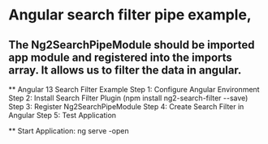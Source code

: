 # Angular search filter pipe example,

## The Ng2SearchPipeModule should be imported app module and registered into the imports array. It allows us to filter the data in angular.

** Angular 13 Search Filter Example
Step 1: Configure Angular Environment
Step 2: Install Search Filter Plugin (npm install ng2-search-filter --save)
Step 3: Register Ng2SearchPipeModule
Step 4: Create Search Filter in Angular
Step 5: Test Application

** Start Application:
ng serve -open